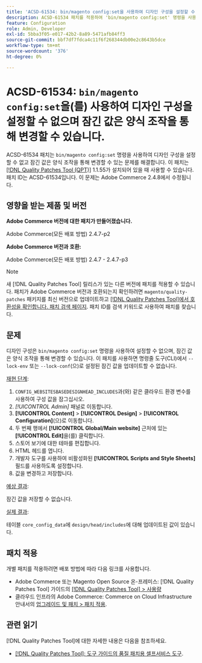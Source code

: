 ```yaml
---
title: 'ACSD-61534: bin/magento config:set을 사용하여 디자인 구성을 설정할 수 없으며 잠긴 값은 양식 조작을 통해 변경할 수 있습니다'
description: ACSD-61534 패치를 적용하여 'bin/magento config:set' 명령을 사용하여 디자인 구성을 설정할 수 없고 양식 조작을 통해 잠긴 값을 변경할 수 있는 Adobe Commerce 문제를 해결합니다.
feature: Configuration
role: Admin, Developer
exl-id: 5bba3f05-e017-42b2-8a89-5471afb84ff3
source-git-commit: bbf7df7fdca4c11f6f268344db00e2c8643b5dce
workflow-type: tm+mt
source-wordcount: '376'
ht-degree: 0%

---
```


# ACSD-61534: `bin/magento config:set`을(를) 사용하여 디자인 구성을 설정할 수 없으며 잠긴 값은 양식 조작을 통해 변경할 수 있습니다.

ACSD-61534 패치는 `bin/magento config:set` 명령을 사용하여 디자인 구성을 설정할 수 없고 잠긴 값은 양식 조작을 통해 변경할 수 있는 문제를 해결합니다. 이 패치는 [[!DNL Quality Patches Tool (QPT)]](/help/tools/quality-patches-tool/quality-patches-tool-to-self-serve-quality-patches.md) 1.1.55가 설치되어 있을 때 사용할 수 있습니다. 패치 ID는 ACSD-61534입니다. 이 문제는 Adobe Commerce 2.4.8에서 수정됩니다.

## 영향을 받는 제품 및 버전

**Adobe Commerce 버전에 대한 패치가 만들어졌습니다.**

Adobe Commerce(모든 배포 방법) 2.4.7-p2

**Adobe Commerce 버전과 호환:**

Adobe Commerce(모든 배포 방법) 2.4.7 - 2.4.7-p3

>[!NOTE]
>
>새 [!DNL Quality Patches Tool] 릴리스가 있는 다른 버전에 패치를 적용할 수 있습니다. 패치가 Adobe Commerce 버전과 호환되는지 확인하려면 `magento/quality-patches` 패키지를 최신 버전으로 업데이트하고 [[!DNL Quality Patches Tool]에서 호환성을 확인합니다. 패치 검색 페이지](https://experienceleague.adobe.com/tools/commerce-quality-patches/index.html?lang=ko). 패치 ID를 검색 키워드로 사용하여 패치를 찾습니다.

## 문제

디자인 구성은 `bin/magento config:set` 명령을 사용하여 설정할 수 없으며, 잠긴 값은 양식 조작을 통해 변경할 수 있습니다. 이 패치를 사용하면 명령줄 도구(CLI)에서 `--lock-env` 또는 `--lock-conf`(으)로 설정된 잠긴 값을 업데이트할 수 없습니다.

<u>재현 단계</u>:

1. `CONFIG_WEBSITESBASEDESIGNHEAD_INCLUDES`과(와) 같은 클라우드 환경 변수를 사용하여 구성 값을 잠그십시오.
1. *[!UICONTROL Admin]* 패널로 이동합니다.
1. **[!UICONTROL Content]** > **[!UICONTROL Design]** > **[!UICONTROL Configuration]**(으)로 이동합니다.
1. 두 번째 행에서 **[!UICONTROL Global/Main website]** 근처에 있는 **[!UICONTROL Edit]**&#x200B;을(를) 클릭합니다.
1. 스토어 보기에 대한 테마를 편집합니다.
1. HTML 헤드를 엽니다.
1. 개발자 도구를 사용하여 비활성화된 **[!UICONTROL Scripts and Style Sheets]** 필드를 사용하도록 설정합니다.
1. 값을 변경하고 저장합니다.

<u>예상 결과</u>:

잠긴 값을 저장할 수 없습니다.

<u>실제 결과</u>:

테이블 `core_config_data`에 `design/head/includes`에 대해 업데이트된 값이 있습니다.

## 패치 적용

개별 패치를 적용하려면 배포 방법에 따라 다음 링크를 사용합니다.

* Adobe Commerce 또는 Magento Open Source 온-프레미스: [!DNL Quality Patches Tool] 가이드의 [[!DNL Quality Patches Tool] > 사용량](/help/tools/quality-patches-tool/usage.md)
* 클라우드 인프라의 Adobe Commerce: Commerce on Cloud Infrastructure 안내서의 [업그레이드 및 패치 > 패치 적용](https://experienceleague.adobe.com/docs/commerce-cloud-service/user-guide/develop/upgrade/apply-patches.html?lang=ko).

## 관련 읽기

[!DNL Quality Patches Tool]에 대한 자세한 내용은 다음을 참조하세요.

* [[!DNL Quality Patches Tool]: 도구 가이드의 품질 패치용 셀프서비스 도구](/help/tools/quality-patches-tool/quality-patches-tool-to-self-serve-quality-patches.md).
